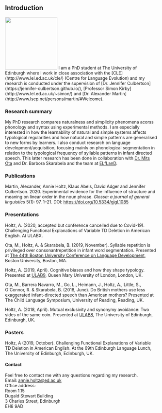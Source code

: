 ## Introduction

<img src="https://annieholtz.github.io/images/annie.png" width="172">  
I am a PhD student at The University of Edinburgh where I work in close association with the [CLE](http://www.lel.ed.ac.uk/cle/) (Centre for Language Evolution) and my research is conducted under the supervision of [Dr. Jennifer Culbertson](https://jennifer-culbertson.github.io/), [Professor Simon Kirby](http://www.lel.ed.ac.uk/~simon/) and [Dr. Alexander Martin](http://www.lscp.net/persons/martin/#Welcome).


### Research summary

My PhD research compares naturalness and simplicity phenomena acorss phonology and syntax using experimental methods. I am especially interested in how the learnability of natural and simple systems affects typological regularities and how natural and simple patterns are generalised to new forms by learners. I also conduct research on language development/acquisition, focusing mainly on phonological segmentation in relation to the typological frequency of syllable patterns in infant directed speech. This latter research has been done in collaboration with [Dr. Mits Ota](http://www.lel.ed.ac.uk/~mits/) and Dr. Barbora Skarabela and the team at [ELfLanD](https://www.elfland.ppls.ed.ac.uk/).

### Publications
Martin, Alexander, Annie Holtz, Klaus Abels, David Adger and Jennifer Culbertson. 2020. Experimental evidence for the influence of structure and meaning on linear order in the noun phrase. *Glossa: a journal of general linguistics* 5(1): 97. 1–21. DOI: [https://doi.org/10.5334/gjgl.1085  ](https://doi.org/10.5334/gjgl.1085)

### Presentations
Holtz, A. (2020, accepted but conference cancelled due to Covid-19). Challenging Functional Explanations of Variable TD Deletion in American English. At ULABX.

Ota, M., Holtz, A. & Skarabela, B. (2019, November). Syllable repetition is privileged over consonantrepetition in infant word segmentation. Presented at [The 44th Boston University Conference on Language Development](http://www.bu.edu/bucld/files/2019/11/BUCLD-44-Schedule-and-Abstracts.pdf), Boston University, Boston, MA.  

Holtz, A. (2019, April). Cognitive biases and how they shape typology. Presented at [ULAB9](https://www.ulab.org.uk/conferences/conferences/36), Queen Mary University of London, London, UK.  

Ota, M., Barrera Navarro, M., Go, L., Heimann, J., Holtz, A., Little, S., O'Connor, R. & Skarabela, B. (2018, June). Do British mothers use less exaggerated infant-directed speech than American mothers? Presented at The Child Language Symposium, University of Reading, Reading, UK.

Holtz, A. (2018, April). Mutual exclusivity and synonymy avoidance: Two sides of the same coin. Presented at [ULAB8](https://www.ulab.org.uk/conferences/conferences/35), The University of Edinburgh, Edinburgh, UK.

### Posters
Holtz, A (2019, October). Challenging Functional Explanations of Variable TD Deletion in American English. At the 69th Edinburgh Language Lunch, The University of Edinburgh, Edinburgh, UK. 

#### Contact
Feel free to contact me with any questions regarding my research.  
Email: annie.holtz@ed.ac.uk  
Office address:  
Room 1.15  
Dugald Stewart Building  
3 Charles Street, Edinburgh  
EH8 9AD  
